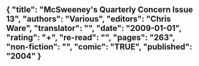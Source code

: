 {
 "title": "McSweeney's Quarterly Concern Issue 13",
 "authors": "Various",
 "editors": "Chris Ware",
 "translator": "",
 "date": "2009-01-01",
 "rating": "+",
 "re-read": "",
 "pages": "263",
 "non-fiction": "",
 "comic": "TRUE",
 "published": "2004"
}
---


